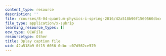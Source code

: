 ```yaml
---
content_type: resource
description: ''
file: /courses/8-04-quantum-physics-i-spring-2016/42a518b90f1560560dbcc07d562ce570_Cb_3sOYLjUI.srt
file_type: application/x-subrip
learning_resource_types: []
ocw_type: OCWFile
resourcetype: Other
title: 3play caption file
uid: 42a518b9-0f15-6056-0dbc-c07d562ce570
---
```

